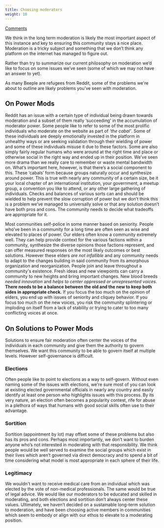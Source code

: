 ```yaml
---
title: Choosing moderators
weight: 10
---
```

[Comments](https://beehaw.org/post/439918?scrollToComments=true)

We think in the long term moderation is likely the most important aspect of this instance and key to ensuring this community stays a nice place. Moderation is a tricky subject and something that we don’t think any platform on the internet has managed to figure out.

Rather than try to summarize our current philosophy on moderation we’d like to focus on some issues we’ve seen (some of which we may not have an answer to yet).

As many Beeple are refugees from Reddit, some of the problems we're about to outline are likely problems you’ve seen with moderation.

## On Power Mods

Reddit has an issue with a certain type of individual being drawn towards moderation and a subset of them really ‘succeeding’ in the accumulation of moderator power. Some people like to refer to some of the most prolific individuals who moderate on the website as part of *‘the cabal’*. Some of these individuals are deeply emotionally invested in the platform in unhealthy ways or are seeking validation through their wielding of power and some of these individuals misuse it due to these factors. Some are also simply fairly regular humans who were around at the right time and place or otherwise social in the right way and ended up in their position. We’ve seen more drama than we really care to remember or waste mental bandwidth on. What’s important here, however, is that there’s a social component to this. These ‘cabals’ form because groups naturally occur and synthesize around power. This is true with nearly any community of a certain size, be it your local chapter of an international institution, your government, a meetup group, a convention you like to attend, or any other large gathering of individuals. Checks and balances of various sorts can and should be wielded to help prevent the slow corruption of power but we don’t think this is a problem we’ve managed to universally solve or that any solution doesn’t have both pros and cons. The community needs to decide what tradeoffs are appropriate for it.

Most communities self-police in some manner based on seniority. People who’ve been in a community for a long time are often seen as wise and elevated to places of power. Our elders often know a community extremely well. They can help provide context for the various factions within a community, synthesize the diverse opinions those factions represent, and can offer measured responses on the most likely outcomes or best solutions. However these elders *are not infallible* and any community needs to adapt to the changes building in said community from its amorphous organization and reorganization. People join and leave throughout a community's existence. Fresh ideas and new viewpoints can carry a community to new heights and bring important changes. New blood breeds *needed innovation* and *helps to center oppressed or unrepresented voices*. **There needs to be a balance between the old and the new to keep both sides in appropriate check.** If you focus the too much on the opinion of elders, you end up with issues of seniority and cliquey behavior. If you focus too much on the new voices, you risk the community splintering or imploding on itself from a lack of stability or trying to cater to too many conflicting voices at once.

## On Solutions to Power Mods

Solutions to ensure fair moderation often center the voices of the individuals in each community and give them the authority to govern themselves. We want this community to be able to govern itself at multiple levels. However self-governance is difficult. 

### Elections

Often people like to point to elections as a way to self-govern. Without even naming some of the issues with elections, we're sure most of you can look at existing elected governmental officials in nearly any country and easily identify at least one person who highlights issues with this process. By its very nature, an election often becomes a popularity contest, rife for abuse in a plethora of ways that humans with good social skills often use to their advantage.

### Sortition

Sortition (appointment by lot) may offset some of these problems but also has its pros and cons. Perhaps most importantly, we don’t want to burden anyone who’s not interested in moderating with that responsibility. We think people would be well served to examine the social groups which exist in their lives which aren’t governed via direct democracy and to spend a bit of time considering what model is most appropriate in each sphere of their life.

### Legitimacy

We wouldn't want to receive medical care from an individual which was elected by the vote of non-medical professionals. The same would be true of legal advice. We would like our moderators to be educated and skilled in moderating, and both elections and sortition don’t always center these values. Ultimately, we haven’t decided on a sustainable long-term solution to moderation, and have been choosing active members in communities which seem to embody or align with our ethos to elevate to a moderating position.
